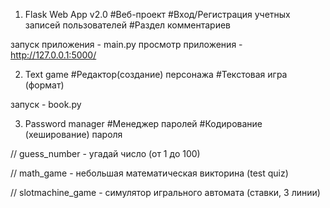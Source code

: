 1. Flask Web App v2.0
#Веб-проект #Вход/Регистрация учетных записей пользователей #Раздел комментариев

запуск приложения - main.py
просмотр приложения - http://127.0.0.1:5000/

2. Text game
#Редактор(создание) персонажа #Текстовая игра (формат)

запуск - book.py

3. Password manager
#Менеджер паролей #Кодирование (хеширование) пароля


// guess_number - угадай число (от 1 до 100)

// math_game - небольшая математическая викторина (test quiz)

// slotmachine_game - симулятор игрального автомата (ставки, 3 линии)
